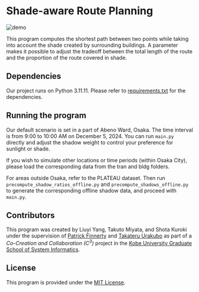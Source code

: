 # Shade-aware Route Planning

![demo](demo.gif)

This program computes the shortest path between two points while taking into account the shade created by surrounding buildings. A parameter makes it possible to adjust the tradeoff between the total length of the route and the proportion of the route covered in shade.

## Dependencies

Our project runs on Python 3.11.11. Please refer to [requirements.txt](requirements.txt) for the dependencies.

## Running the program

Our default scenario is set in a part of Abeno Ward, Osaka.
The time interval is from 9:00 to 10:00 AM on December 5, 2024.
You can run `main.py` directly and adjust the shadow weight to control your preference for sunlight or shade.

If you wish to simulate other locations or time periods (within Osaka City), please load the corresponding data from the tran and bldg folders.

For areas outside Osaka, refer to the PLATEAU dataset.
Then run `precompute_shadow_ratios_offline.py` and `precompute_shadows_offline.py` to generate the corresponding offline shadow data, and proceed with `main.py`.

## Contributors

This program was created by Liuyi Yang, Takuto Miyata, and Shota Kuroki under the supervision of [Patrick Finnerty](https://patfin.github.io/) and [Takateru Urakubo](https://www.lab.kobe-u.ac.jp/csi-uav/urakubo/index.html) as part of a _Co-Creation and Collaboration ($C^3$)_ project in the [Kobe University Graduate School of System Informatics](https://www.csi.kobe-u.ac.jp/).


## License

This program is provided under the [MIT License](License.txt). 
